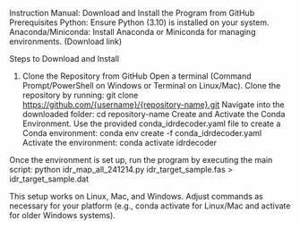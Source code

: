 Instruction Manual: Download and Install the Program from GitHub
Prerequisites
Python: Ensure Python (3.10) is installed on your system.
Anaconda/Miniconda: Install Anaconda or Miniconda for managing environments. (Download link)

Steps to Download and Install
1) Clone the Repository from GitHub
Open a terminal (Command Prompt/PowerShell on Windows or Terminal on Linux/Mac).
Clone the repository by running:
 git clone https://github.com/{username}/{repository-name}.git
Navigate into the downloaded folder:
 cd repository-name
Create and Activate the Conda Environment. Use the provided conda_idrdecoder.yaml file to create a Conda environment:
 conda env create -f conda_idrdecoder.yaml
Activate the environment:
 conda activate idrdecoder

Once the environment is set up, run the program by executing the main script:
 python idr_map_all_241214.py idr_target_sample.fas > idr_target_sample.dat

This setup works on Linux, Mac, and Windows. Adjust commands as necessary for your platform (e.g., conda activate for Linux/Mac and activate for older Windows systems).
